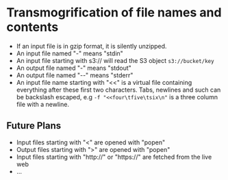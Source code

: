 # Transmogrification of file names and contents

  * If an input file is in gzip format, it is silently unzipped.
  * An input file named "-" means "stdin"
  * An input file starting with s3:// will read the S3 object `s3://bucket/key`
  * An output file named "-" means "stdout"
  * An output file named "--" means "stderr"
  * An input file name starting with "<<" is a virtual file containing everything after these first two characters. Tabs, newlines and such can be backslash escaped, e.g `-f "<<four\tfive\tsix\n"` is a three column file with a newline.


## Future Plans

* Input files starting with "<" are opened with "popen"
* Output files starting with ">" are opened with "popen"
* Input files starting with "http://" or "https://" are fetched from the live web
* ...
